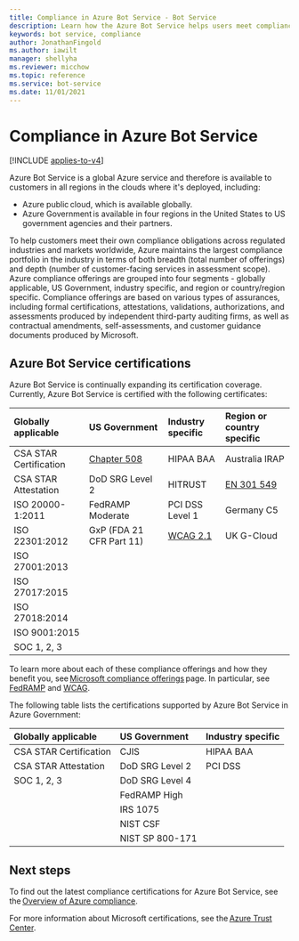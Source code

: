 ```yaml
---
title: Compliance in Azure Bot Service - Bot Service
description: Learn how the Azure Bot Service helps users meet compliance obligations. See which certificates the service holds in various industries and geographic areas.
keywords: bot service, compliance
author: JonathanFingold
ms.author: iawilt
manager: shellyha
ms.reviewer: micchow
ms.topic: reference
ms.service: bot-service
ms.date: 11/01/2021
---
```


# Compliance in Azure Bot Service

[!INCLUDE [applies-to-v4](includes/applies-to-v4-current.md)]

Azure Bot Service is a global Azure service and therefore is available to customers in all regions in the clouds where it's deployed, including:  

- Azure public cloud, which is available globally.
- Azure Government is available in four regions in the United States to US government agencies and their partners.

To help customers meet their own compliance obligations across regulated industries and markets worldwide, Azure maintains the largest compliance portfolio in the industry in terms of both breadth (total number of offerings) and depth (number of customer-facing services in assessment scope). Azure compliance offerings are grouped into four segments - globally applicable, US Government, industry specific, and region or country/region specific. Compliance offerings are based on various types of assurances, including formal certifications, attestations, validations, authorizations, and assessments produced by independent third-party auditing firms, as well as contractual amendments, self-assessments, and customer guidance documents produced by Microsoft.

## Azure Bot Service certifications

Azure Bot Service is continually expanding its certification coverage. Currently, Azure Bot Service is certified with the following certificates:

| Globally applicable  | US Government  | Industry specific | Region or country specific |
| :--- | :--- | :---| :---|
| CSA STAR Certification  | [Chapter 508](/compliance/regulatory/offering-Section-508-VPATS)  | HIPAA BAA | Australia IRAP |
| CSA STAR Attestation | DoD SRG Level 2 | HITRUST | [EN 301 549](/compliance/regulatory/offering-en-301-549-eu) |
| ISO 20000-1:2011 | FedRAMP Moderate | PCI DSS Level 1 |Germany C5 |
| ISO 22301:2012 |GxP (FDA 21 CFR Part 11) | [WCAG 2.1](https://cloudblogs.microsoft.com/industry-blog/government/2018/09/11/accessibility-conformance-reports/) |UK G-Cloud |
| ISO 27001:2013 | | | |
| ISO 27017:2015 | | | |
| ISO 27018:2014 | | | |
| ISO 9001:2015  | | | |
| SOC 1, 2, 3 | | | |

To learn more about each of these compliance offerings and how they benefit you, see [Microsoft compliance offerings](/compliance/regulatory/offering-home) page.
In particular, see [FedRAMP](/compliance/regulatory/offering-fedramp) and [WCAG](https://cloudblogs.microsoft.com/industry-blog/government/2018/09/11/accessibility-conformance-reports/).

The following table lists the certifications supported by Azure Bot Service in Azure Government:

| Globally applicable | US Government | Industry specific |
| :--- | :--- | :--- |
| CSA STAR Certification | CJIS | HIPAA BAA |
| CSA STAR Attestation | DoD SRG Level 2 | PCI DSS |
| SOC 1, 2, 3 | DoD SRG Level 4 | |
| | FedRAMP High  | |
| | IRS 1075 | |
| | NIST CSF | |
| | NIST SP 800-171 | |

## Next steps

To find out the latest compliance certifications for Azure Bot Service, see the [Overview of Azure compliance](https://gallery.technet.microsoft.com/Overview-of-Azure-c1be3942).

For more information about Microsoft certifications, see the [Azure Trust Center](https://azure.microsoft.com/overview/trusted-cloud/).
